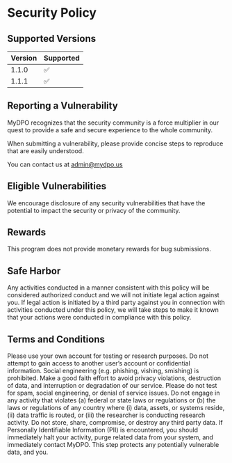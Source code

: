 # Security Policy

## Supported Versions


| Version | Supported          |
| ------- | ------------------ |
| 1.1.0   | :white_check_mark: |
| 1.1.1   | :white_check_mark: |


## Reporting a Vulnerability

MyDPO recognizes that the security community is a force multiplier in our quest to provide a safe and secure experience to the whole community.

When submitting a vulnerability, please provide concise steps to reproduce that are easily understood.

You can contact us at admin@mydpo.us 

## Eligible Vulnerabilities
We encourage disclosure of any security vulnerabilities that have the potential to impact the security or privacy of the community.

## Rewards
This program does not provide monetary rewards for bug submissions.

## Safe Harbor
Any activities conducted in a manner consistent with this policy will be considered authorized conduct and we will not initiate legal action against you. If legal action is initiated by a third party against you in connection with activities conducted under this policy, we will take steps to make it known that your actions were conducted in compliance with this policy.

## Terms and Conditions
Please use your own account for testing or research purposes. Do not attempt to gain access to another user’s account or confidential information.
Social engineering (e.g. phishing, vishing, smishing) is prohibited.
Make a good faith effort to avoid privacy violations, destruction of data, and interruption or degradation of our service. 
Please do not test for spam, social engineering, or denial of service issues.
Do not engage in any activity that violates (a) federal or state laws or regulations or (b) the laws or regulations of any country where (i) data, assets, or systems reside, (ii) data traffic is routed, or (iii) the researcher is conducting research activity.
Do not store, share, compromise, or destroy any third party data. If Personally Identifiable Information (PII) is encountered, you should immediately halt your activity, purge related data from your system, and immediately contact MyDPO. This step protects any potentially vulnerable data, and you.
